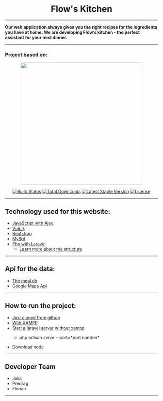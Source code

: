 <h1 align="center">Flow's Kitchen</h1>

- - -

**Our web application always gives you the right recipes for the ingredients you have at home. We are developing Flow’s kitchen - the perfect assistant for your next dinner.**

- - -

### Project based on:

<p align="center"><a href="https://laravel.com" target="_blank"><img src="https://raw.githubusercontent.com/laravel/art/master/logo-lockup/5%20SVG/2%20CMYK/1%20Full%20Color/laravel-logolockup-cmyk-red.svg" width="400"></a></p>

<p align="center">
<a href="https://travis-ci.org/laravel/framework"><img src="https://travis-ci.org/laravel/framework.svg" alt="Build Status"></a>
<a href="https://packagist.org/packages/laravel/framework"><img src="https://img.shields.io/packagist/dt/laravel/framework" alt="Total Downloads"></a>
<a href="https://packagist.org/packages/laravel/framework"><img src="https://img.shields.io/packagist/v/laravel/framework" alt="Latest Stable Version"></a>
<a href="https://packagist.org/packages/laravel/framework"><img src="https://img.shields.io/packagist/l/laravel/framework" alt="License"></a>
</p>

- - -

<h2>Technology used for this website:</h2>

- <a href="https://www.positronx.io/laravel-ajax-example-tutorial/" alt="ajax">JavaScript with Ajax</a>
- <a href="https://vuejs.org/" alt="vue.js">Vue.js</a>
- <a href="https://getbootstrap.com/" alt="bootstrap">Bootstrap</a>
- <a href="https://www.mysql.com/de/" alt="mysql">MySql</a>
- <a href="https://laravel.com/" alt="Laravel">Php with Laravel</a> 
  - <a href="https://laravel.com/docs/8.x/structure" alt="structure">Learn more about the structure</a>

- - -

<h2>Api for the data:</h2>

- <a href="https://www.themealdb.com/api.php" alt="The meal DB">The meal db</a>
- <a href="https://developers.google.com/maps/documentation?hl=de" alt="Google Maps">Google Maps Api</a>

- - -


<h2>How to run the project:</h2>


- <a href="https://devmarketer.io/learn/setup-laravel-project-cloned-github-com/https://vuejs.org/" alt="Github clone">Just cloned from github</a>
- <a href="https://thecodedeveloper.com/install-laravel-with-xampp-using-composer/" alt="XAMPP">With XAMPP</a>
- <a href="https://laravel.com/docs/4.2/quick" alt="mysql">Start a laravel server without xampp</a>
  - <p>php artisan serve --port=*port number*</p>
- <a href="https://nodejs.org/en/download/" alt="node.js">Download node</a>


- - -

<h2>Developer Team</h2>

- Julia
- Predrag
- Florian

- - -
